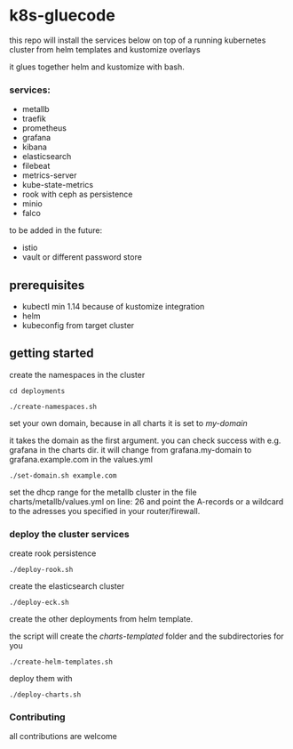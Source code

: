 # k8s-gluecode

this repo will install the services below on top of a running kubernetes cluster from helm templates and kustomize overlays

it glues together helm and kustomize with bash.

### services:
- metallb
- traefik
- prometheus
- grafana
- kibana
- elasticsearch
- filebeat
- metrics-server
- kube-state-metrics
- rook with ceph as persistence
- minio
- falco

to be added in the future:
- istio
- vault or different password store

## prerequisites
- kubectl min 1.14 because of kustomize integration
- helm
- kubeconfig from target cluster

## getting started

create the namespaces in the cluster

`cd deployments`

`./create-namespaces.sh`

set your own domain, because in all charts it is set to *my-domain*

it takes the domain as the first argument.
you can check success with e.g. grafana in the charts dir.
it will change from grafana.my-domain to grafana.example.com in the values.yml

`./set-domain.sh example.com`

set the dhcp range for the metallb cluster in the file charts/metallb/values.yml on line: 26 and point the A-records or a wildcard to the adresses you specified in your router/firewall.

### deploy the cluster services

create rook persistence

`./deploy-rook.sh`

create the elasticsearch cluster

`./deploy-eck.sh`

create the other deployments from helm template.

the script will create the *charts-templated* folder and the subdirectories for you

`./create-helm-templates.sh`

deploy them with

`./deploy-charts.sh`



### Contributing

all contributions are welcome